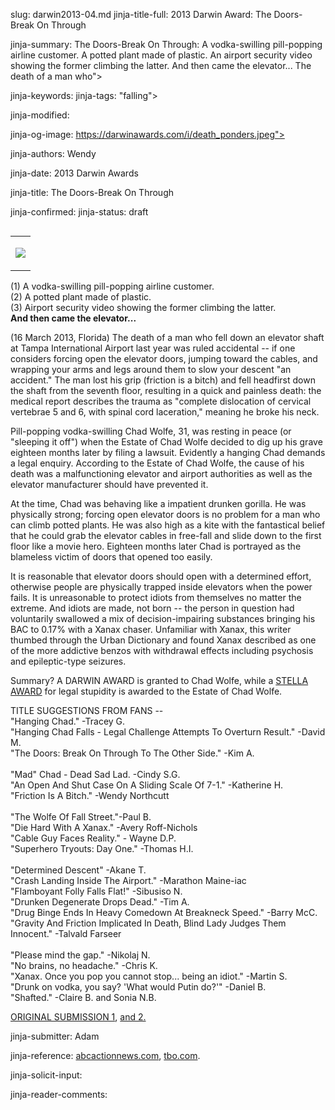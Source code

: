 slug: darwin2013-04.md
jinja-title-full: 2013 Darwin Award: The Doors-Break On Through

jinja-summary: The Doors-Break On Through: A vodka-swilling pill-popping airline customer. A potted plant made of plastic. An airport security video showing the former climbing the latter. And then came the elevator... The death of a man who">

jinja-keywords:
jinja-tags: "falling">

jinja-modified:

jinja-og-image: https://darwinawards.com/i/death_ponders.jpeg">

jinja-authors: Wendy

jinja-date: 2013 Darwin Awards


jinja-title: The Doors-Break On Through


jinja-confirmed:
jinja-status: draft
<TABLE border=0 align=right><TR><TD align=center>

<A href="/cgi/search.pl?keywords=category%3Dfall&swishindex=stories.data&show_description=yes&maxdisplay=10&maxresults=50"><IMG src="/i/icon/fall.jpg" border=0></A>

</TD></TR></TABLE>

(1) A vodka-swilling pill-popping airline customer.<BR>
(2) A potted plant made of plastic.<BR>
(3) Airport security video showing the former climbing the latter.<BR>
<B>And then came the elevator...</B>

(16 March 2013, Florida) The death of a man who fell down an elevator shaft at Tampa International Airport last year was ruled accidental -- if one considers forcing open the elevator doors, jumping toward the cables, and wrapping your arms and legs around them to slow your descent "an accident." The man lost his grip (friction is a bitch) and fell headfirst down the shaft from the seventh floor, resulting in a quick and painless death: the medical report describes the trauma as "complete dislocation of cervical vertebrae 5 and 6, with spinal cord laceration," meaning he broke his neck.

Pill-popping vodka-swilling Chad Wolfe, 31, was resting in peace (or
"sleeping it off") when the Estate of Chad Wolfe decided to dig up his
grave eighteen months later by filing a lawsuit. Evidently a hanging Chad
demands a legal enquiry. According to the Estate of Chad Wolfe, the cause
of his death was a malfunctioning elevator and airport authorities as well
as the elevator manufacturer should have prevented it.

At the time, Chad was behaving like a impatient drunken gorilla. He was
physically strong; forcing open elevator doors is no problem for a man who
can climb potted plants. He was also high as a kite with the fantastical
belief that he could grab the elevator cables in free-fall and slide down
to the first floor like a movie hero. Eighteen months later Chad is
portrayed as the blameless victim of doors that opened too easily.

It is reasonable that elevator doors should open with a determined effort,
otherwise people are physically trapped inside elevators when the power
fails. It is unreasonable to protect idiots from themselves no matter the
extreme. And idiots are made, not born -- the person in question had
voluntarily swallowed a mix of decision-impairing substances bringing his
BAC to 0.17% with a Xanax chaser. Unfamiliar with Xanax, this writer
thumbed through the Urban Dictionary and found Xanax described as one of
the more addictive benzos with withdrawal effects including psychosis and
epileptic-type seizures.

Summary? A DARWIN AWARD is granted to Chad Wolfe, while
a <A href="http://StellaAwards.com">STELLA AWARD</A> for legal stupidity is
awarded to the Estate of Chad Wolfe.

TITLE SUGGESTIONS FROM FANS --<BR>
"Hanging Chad." -Tracey G.<BR>
"Hanging Chad Falls - Legal Challenge Attempts To Overturn Result." -David M.<BR>
"The Doors: Break On Through To The Other Side." -Kim A.<BR>
<BR>
"Mad" Chad - Dead Sad Lad. -Cindy S.G.<BR>
"An Open And Shut Case On A Sliding Scale Of 7-1." -Katherine H.<BR>
"Friction Is A Bitch." -Wendy Northcutt<BR>
<BR>
"The Wolfe Of Fall Street."-Paul B.<BR>
"Die Hard With A Xanax." -Avery Roff-Nichols<BR>
"Cable Guy Faces Reality." - Wayne D.P.<BR>
"Superhero Tryouts: Day One." -Thomas H.I.<BR>
<BR>
"Determined Descent" -Akane T.<BR>
"Crash Landing Inside The Airport." -Marathon Maine-iac<BR>
"Flamboyant Folly Falls Flat!" -Sibusiso N.<BR>
"Drunken Degenerate Drops Dead." -Tim A.<BR>
"Drug Binge Ends In Heavy Comedown At Breakneck Speed." -Barry McC.<BR>
"Gravity And Friction Implicated In Death, Blind Lady Judges Them
Innocent." -Talvald Farseer<BR>
<BR>
"Please mind the gap." -Nikolaj N.<BR>
"No brains, no headache." -Chris K.<BR>
"Xanax.	 Once you pop you cannot stop... being an idiot." -Martin S.<BR>
"Drunk on vodka, you say? 'What would Putin do?'" -Daniel B.<BR>
"Shafted." -Claire B. and Sonia N.B.<BR>

<A href="http://darwinawards.com/reject/201308/pending20130820-080729.html">ORIGINAL
SUBMISSION 1</A>, <A href="http://www.darwinawards.com/slush/201410/pending20141003-142444.html">and 2.</A>

jinja-submitter: Adam

jinja-reference: <A href="http://www.abcactionnews.com/dpp/news/region_tampa/tampa-international-airport-elevator-shaft-death-ruled-an-accident">abcactionnews.com</A>, <A href="http://tbo.com/lawsuit-filed-over-2013-death-in-tampa-airport-elevator-shaft-20141002">tbo.com</A>.

jinja-solicit-input:

jinja-reader-comments:



<!--#include file=nav_2013.html -->



